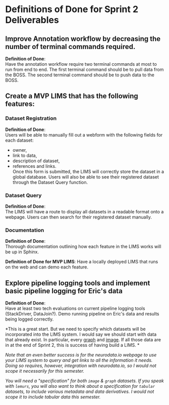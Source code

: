 # Definitions of Done for Sprint 2 Deliverables  

## Improve Annotation workflow by decreasing the number of terminal commands required.  
**Definition of Done**:  
Have the annotation workflow require two terminal commands at most to run from end to end. The first terminal command should be to pull data from the BOSS. The second terminal command should be to push data to the BOSS.  

## Create a MVP LIMS that has the following features:  

### Dataset Registration  
**Definition of Done**:  
Users will be able to manually fill out a webform with the following fields for each dataset: 
- owner, 
- link to data, 
- description of dataset, 
- references and links.  
Once this form is submitted, the LIMS will correctly store the dataset in a global database. Users will also be able to see their registered dataset through the Dataset Query function.  

### Dataset Query  
**Definition of Done**:  
The LIMS will have a route to display all datasets in a readable format onto a webpage. Users can then search for their registered dataset manually.  

### Documentation  
**Definition of Done**:  
Thorough documentation outlining how each feature in the LIMS works will be up in Sphinx.   

**Definition of Done for MVP LIMS**: Have a locally deployed LIMS that runs on the web and can demo each feature.

## Explore pipeline logging tools and implement basic pipeline logging for Eric's data    
**Definition of Done**:  
Have at least two tech evaluations on current pipeline logging tools (StackDriver, DataJoin?). Demo running pipeline on Eric's data and results being logged correctly.


*This is a great start.  But we need to specify which datasets will be incorporated into the LIMS system.  I would say we should start with data that already exist.  In particular, every [graph](http://openconnecto.me/graphs/) and [image](https://neurodata.io/data/).  If all those data are in at the end of Sprint 2, this is success of having build a LIMS. *

*Note that an even better success is for the neurodata.io webpage to use your LIMS system to query and get links to all the information it needs.  Doing so requires, however, integration with neurodata.io, so I would not scope it necessarily for this semester.*

*You will need a "specification" for both `image` & `graph` datasets.  If you speak with `lemurs`, you will also want to think about a specification for `tabular` datasets, to include various metadata and data derivatives. I would not scope it to include tabular data this semester.* 
